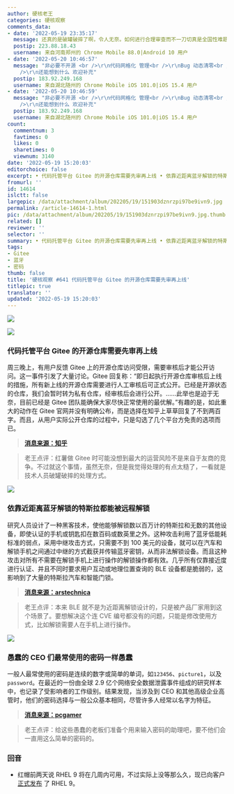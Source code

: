 ```yaml
---
author: 硬核老王
categories: 硬核观察
comments_data:
- date: '2022-05-19 23:35:17'
  message: 还真的是破罐破摔了啊，令人无奈。如何进行合理审查而不一刀切真是全国性难题。
  postip: 223.88.18.43
  username: 来自河南郑州的 Chrome Mobile 88.0|Android 10 用户
- date: '2022-05-20 10:46:57'
  message: "非必要不开源 <br />\r\n代码网格化 管理<br />\r\nBug 动态清零<br />\r\n社会面 BUG 清零<br />\r\n<br
    />\r\n还能想到什么 欢迎补充"
  postip: 183.92.249.168
  username: 来自湖北随州的 Chrome Mobile iOS 101.0|iOS 15.4 用户
- date: '2022-05-20 10:46:59'
  message: "非必要不开源 <br />\r\n代码网格化 管理<br />\r\nBug 动态清零<br />\r\n社会面 BUG 清零<br />\r\n<br
    />\r\n还能想到什么 欢迎补充"
  postip: 183.92.249.168
  username: 来自湖北随州的 Chrome Mobile iOS 101.0|iOS 15.4 用户
count:
  commentnum: 3
  favtimes: 0
  likes: 0
  sharetimes: 0
  viewnum: 3140
date: '2022-05-19 15:20:03'
editorchoice: false
excerpt: • 代码托管平台 Gitee 的开源仓库需要先审再上线 • 依靠近距离蓝牙解锁的特斯拉都能被远程解锁 • 愚蠢的 CEO 们最常使用的密码一样愚蠢
fromurl: ''
id: 14614
islctt: false
largepic: /data/attachment/album/202205/19/151903dznrzpi97be9ivn9.jpg
permalink: /article-14614-1.html
pic: /data/attachment/album/202205/19/151903dznrzpi97be9ivn9.jpg.thumb.jpg
related: []
reviewer: ''
selector: ''
summary: • 代码托管平台 Gitee 的开源仓库需要先审再上线 • 依靠近距离蓝牙解锁的特斯拉都能被远程解锁 • 愚蠢的 CEO 们最常使用的密码一样愚蠢
tags:
- Gitee
- 蓝牙
- 密码
thumb: false
title: '硬核观察 #641 代码托管平台 Gitee 的开源仓库需要先审再上线'
titlepic: true
translator: ''
updated: '2022-05-19 15:20:03'
---
```


![](/data/attachment/album/202205/19/151903dznrzpi97be9ivn9.jpg)


![](/data/attachment/album/202205/19/151913aeu5z5ww1w1lw21w.jpg)


### 代码托管平台 Gitee 的开源仓库需要先审再上线


周三晚上，有用户反馈 Gitee 上的开源仓库访问受限，需要审核后才能公开访问。这一事件引发了大量讨论。Gitee 回复称：“即日起执行开源仓库审核后上线的措施，所有新上线的开源仓库需要进行人工审核后可正式公开。已经是开源状态的仓库，我们会暂时转为私有仓库，经审核后会进行公开。……此举也是迫于无奈，目前已经是 Gitee 团队能确保大家尽快正常使用的最优解。”有趣的是，如此重大的动作在 Gitee 官网并没有明确公布，而是选择在知乎上草草回复了不到两百字。而且，从用户实际公开仓库的过程中，只是勾选了几个平台方免责的选项而已。



> 
> **[消息来源：知乎](https://www.zhihu.com/question/533388365/answer/2491172345)**
> 
> 
> 



> 
> 老王点评：红薯做 Gitee 时可能没想到最大的运营风险不是来自于友商的竞争。不过就这个事情，虽然无奈，但是我觉得处理的有点太糙了，一看就是技术人员破罐破摔的处理方式。
> 
> 
> 


![](/data/attachment/album/202205/19/151924uuzl0kh0rrhh03kh.jpg)


### 依靠近距离蓝牙解锁的特斯拉都能被远程解锁


研究人员设计了一种黑客技术，使他能够解锁数以百万计的特斯拉和无数的其他设备，即使认证的手机或钥匙扣在数百码或数英里之外。这种攻击利用了蓝牙低能耗标准的弱点，采用中继攻击方式，只需要不到 100 美元的设备，就可以在汽车和解锁手机之间通过中继的方式截获并传输蓝牙密钥，从而非法解锁设备。而且这种攻击对所有不需要在解锁手机上进行操作的解锁操作都有效。几乎所有仅靠接近度进行认证、并且不同时要求用户互动或地理位置查询的 BLE 设备都是脆弱的，这影响到了大量的特斯拉汽车和智能门锁。



> 
> **[消息来源：arstechnica](https://arstechnica.com/information-technology/2022/05/new-bluetooth-hack-can-unlock-your-tesla-and-all-kinds-of-other-devices/)**
> 
> 
> 



> 
> 老王点评：本来 BLE 就不是为近距离解锁设计的，只是被产品厂家用到这个场景了。要想解决这个连 CVE 编号都没有的问题，只能是修改使用方式，比如解锁需要人在手机上进行操作。
> 
> 
> 


![](/data/attachment/album/202205/19/151940xopk2sa1j9wnusdl.jpg)


### 愚蠢的 CEO 们最常使用的密码一样愚蠢


一般人最常使用的密码是连续的数字或简单的单词，如`123456`、`picture1`，以及 `password`。在最近的一份由全球 2.9 亿个网络安全数据泄露事件组成的研究样本中，也记录了受影响者的工作级别。结果发现，当涉及到 CEO 和其他高级企业高管时，他们的密码选择与一般公众基本相同，尽管许多人经常以名字为特征。



> 
> **[消息来源：pcgamer](https://www.pcgamer.com/the-passwords-most-used-by-ceos-are-startlingly-dumb/)**
> 
> 
> 



> 
> 老王点评：给这些愚蠢的老板们准备个用来输入密码的助理吧，要不他们会一直用这么简单的密码的。
> 
> 
> 


### 回音


* 红帽前两天说 RHEL 9 将在几周内可用，不过实际上没等那么久，现已向客户 [正式发布](https://access.redhat.com/announcements/6958409) 了 RHEL 9。